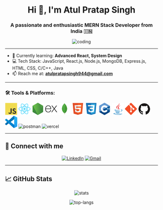 <h1 align="center">Hi 👋, I'm Atul Pratap Singh</h1>
<h3 align="center">A passionate and enthusiastic MERN Stack Developer from India 🇮🇳</h3>

<p align="center">
  <img src="https://cdn.dribbble.com/users/1059583/screenshots/4171367/coding-freak.gif" alt="coding" width="300" />
</p>

---

- 🌱 Currently learning: **Advanced React, System Design**
- 💻 Tech Stack: JavaScript, React.js, Node.js, MongoDB, Express.js, HTML, CSS, C/C++, Java
- 📫 Reach me at: **atulpratapsingh944@gmail.com**
<!-- Replace with actual link -->

---

### 🛠️ Tools & Platforms:

<p align="left">
  <img src="https://raw.githubusercontent.com/devicons/devicon/master/icons/javascript/javascript-original.svg" alt="javascript" width="40"/>
  <img src="https://raw.githubusercontent.com/devicons/devicon/master/icons/react/react-original.svg" alt="react" width="40"/>
  <img src="https://raw.githubusercontent.com/devicons/devicon/master/icons/nodejs/nodejs-original.svg" alt="nodejs" width="40"/>
  <img src="https://raw.githubusercontent.com/devicons/devicon/master/icons/express/express-original.svg" alt="express" width="40"/>
  <img src="https://raw.githubusercontent.com/devicons/devicon/master/icons/mongodb/mongodb-original.svg" alt="mongodb" width="40"/>
  <img src="https://raw.githubusercontent.com/devicons/devicon/master/icons/html5/html5-original.svg" alt="html" width="40"/>
  <img src="https://raw.githubusercontent.com/devicons/devicon/master/icons/css3/css3-original.svg" alt="css" width="40"/>
  <img src="https://raw.githubusercontent.com/devicons/devicon/master/icons/cplusplus/cplusplus-original.svg" alt="c++" width="40"/>
  <img src="https://raw.githubusercontent.com/devicons/devicon/master/icons/java/java-original.svg" alt="java" width="40"/>
  <img src="https://raw.githubusercontent.com/devicons/devicon/master/icons/git/git-original.svg" alt="git" width="40"/>
  <img src="https://raw.githubusercontent.com/devicons/devicon/master/icons/github/github-original.svg" alt="github" width="40"/>
  <img src="https://raw.githubusercontent.com/devicons/devicon/master/icons/vscode/vscode-original.svg" alt="vscode" width="40"/>
  <img src="https://www.vectorlogo.zone/logos/getpostman/getpostman-icon.svg" alt="postman" width="40"/>
  <img src="https://www.svgrepo.com/show/327408/logo-vercel.svg" alt="vercel" width="40"/>
</p>

---

## 🔗 Connect with me

<p align="center">
  <a href="https://www.linkedin.com/in/atulpratapsingh944/" target="blank"><img align="center" src="https://cdn.jsdelivr.net/gh/devicons/devicon/icons/linkedin/linkedin-original.svg" alt="LinkedIn" height="30" width="30" /></a>
  <a href="mailto:atulpratapsingh944@gmail.com"><img align="center" src="https://img.icons8.com/color/48/gmail-new.png" alt="Gmail" height="30" width="30" /></a>
</p>

---

## 📈 GitHub Stats

<p align="center">
  <img src="https://github-readme-stats.vercel.app/api?username=atulpratapsingh944&show_icons=true&theme=radical" alt="stats" />
</p>



<p align="center">
  <img src="https://github-readme-stats.vercel.app/api/top-langs/?username=atulpratapsingh944&layout=compact&theme=radical" alt="top-langs" />
</p>




<!--
**atulpratapsingh944/atulpratapsingh944** is a ✨ _special_ ✨ repository because its `README.md` (this file) appears on your GitHub profile.

Here are some ideas to get you started:

- 🔭 I’m currently working on ...
- 🌱 I’m currently learning ...
- 👯 I’m looking to collaborate on ...
- 🤔 I’m looking for help with ...
- 💬 Ask me about ...
- 📫 How to reach me: ...
- 😄 Pronouns: ...
- ⚡ Fun fact: ...
-->
